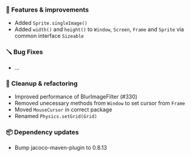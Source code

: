 ### 🚀 Features & improvements

- Added `Sprite.singleImage()`
- Added `width()` and `height()` to `Window`, `Screen`, `Frame` and `Sprite` via common interface `Sizeable`

### 🪛 Bug Fixes

- ...

### 🧽 Cleanup & refactoring

- Improved performance of BlurImageFilter (#330)
- Removed unecessary methods from `Window` to set cursor from `Frame`
- Moved `MouseCursor` in correct package
- Renamed `Physics.setGrid(Grid)`

### 📦 Dependency updates

- Bump jacoco-maven-plugin to 0.8.13